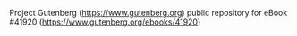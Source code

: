 Project Gutenberg (https://www.gutenberg.org) public repository for eBook #41920 (https://www.gutenberg.org/ebooks/41920)
